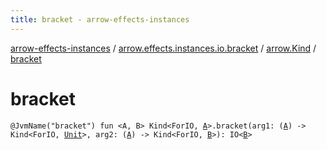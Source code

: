 ```yaml
---
title: bracket - arrow-effects-instances
---
```


[arrow-effects-instances](../../index.html) / [arrow.effects.instances.io.bracket](../index.html) / [arrow.Kind](index.html) / [bracket](./bracket.html)

# bracket

`@JvmName("bracket") fun <A, B> Kind<ForIO, `[`A`](bracket.html#A)`>.bracket(arg1: (`[`A`](bracket.html#A)`) -> Kind<ForIO, `[`Unit`](https://kotlinlang.org/api/latest/jvm/stdlib/kotlin/-unit/index.html)`>, arg2: (`[`A`](bracket.html#A)`) -> Kind<ForIO, `[`B`](bracket.html#B)`>): IO<`[`B`](bracket.html#B)`>`